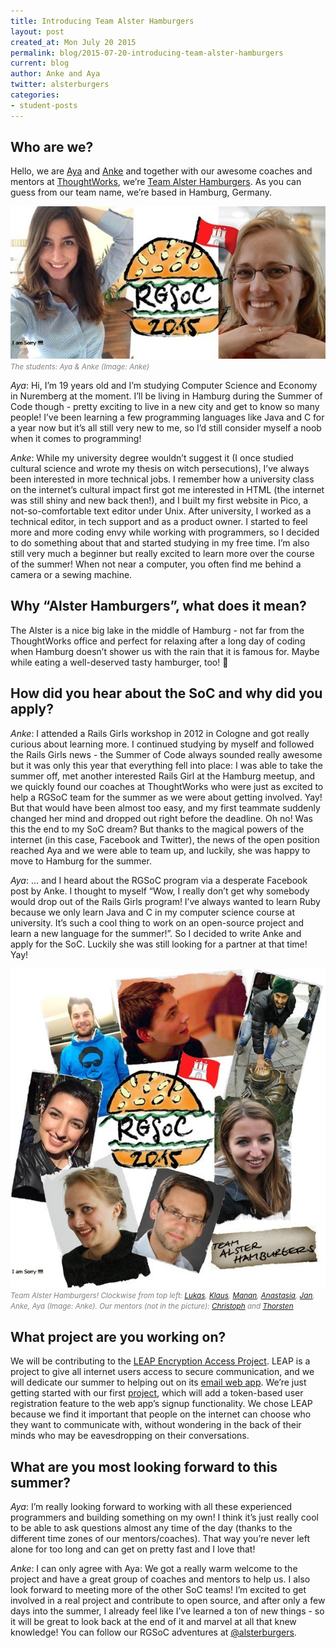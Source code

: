 ```yaml
---
title: Introducing Team Alster Hamburgers
layout: post
created_at: Mon July 20 2015
permalink: blog/2015-07-20-introducing-team-alster-hamburgers
current: blog
author: Anke and Aya
twitter: alsterburgers
categories: 
- student-posts
---
```




Who are we?
---------------------------

Hello, we are [Aya](https://teams.railsgirlssummerofcode.org/users/472) and [Anke](http://www.twitter.com/ankonym) and together with our awesome coaches and mentors at [ThoughtWorks](http://www.thoughtworks.com), we’re [Team Alster Hamburgers](https://teams.railsgirlssummerofcode.org/teams/52). As you can guess from our team name, we’re based in Hamburg, Germany.

<img src="/img/blog/2015/team-alsterhamburgers.jpg" alt="Team Alster Hamburgers" width="600">
<br><font color="grey"><small><i>The students: Aya & Anke (Image: Anke)</i></small></font> 

*Aya*: Hi, I’m 19 years old and I’m studying Computer Science and Economy in Nuremberg at the moment. I’ll be living in Hamburg during the Summer of Code though - pretty exciting to live in a new city and get to know so many people! I’ve been learning a few programming languages like Java and C for a year now but it’s all still very new to me, so I’d still consider myself a noob when it comes to programming! 

*Anke*: While my university degree wouldn’t suggest it (I once studied cultural science and wrote my thesis on witch persecutions), I’ve always been interested in more technical jobs. I remember how a university class on the internet’s cultural impact first got me interested in HTML (the internet was still shiny and new back then!), and I built my first website in Pico, a not-so-comfortable text editor under Unix. After university, I worked as a technical editor, in tech support and as a product owner. I started to feel more and more coding envy while working with programmers, so I decided to do something about that and started studying in my free time. I’m also still very much a beginner but really excited to learn more over the course of the summer! When not near a computer, you often find me behind a camera or a sewing machine. 


Why “Alster Hamburgers”, what does it mean?
---------------------------
The Alster is a nice big lake in the middle of Hamburg - not far from the ThoughtWorks office and perfect for relaxing after a long day of coding when Hamburg doesn’t shower us with the rain that it is famous for. Maybe while eating a well-deserved tasty hamburger, too! :hamburger:


How did you hear about the SoC and why did you apply?
---------------------------

*Anke*: I attended a Rails Girls workshop in 2012 in Cologne and got really curious about learning more. I continued studying by myself and followed the Rails Girls news - the Summer of Code always sounded really awesome but it was only this year that everything fell into place: I was able to take the summer off, met another interested Rails Girl at the Hamburg meetup, and we quickly found our coaches at ThoughtWorks who were just as excited to help a RGSoC team for the summer as we were about getting involved. Yay! But that would have been almost too easy, and my first teammate suddenly changed her mind and dropped out right before the deadline. Oh no! Was this the end to my SoC dream? But thanks to the magical powers of the internet (in this case, Facebook and Twitter), the news of the open position reached Aya and we were able to team up, and luckily, she was happy to move to Hamburg for the summer.

*Aya*: … and I heard about the RGSoC program via a desperate Facebook post by Anke. I thought to myself “Wow, I really don’t get why somebody would drop out of the Rails Girls program! I’ve always wanted to learn Ruby because we only learn Java and C in my computer science course at university. It’s such a cool thing to work on an open-source project and learn a new language for the summer!”. So I decided to write Anke and apply for the SoC. Luckily she was still looking for a partner at that time! Yay!

<img src="/img/blog/2015/alsterhamburgers-with-coaches.jpg" alt="Team Alster Hamburgers" width="600">
<br><font color="grey"><small><i>Team Alster Hamburgers! Clockwise from top left: <a href="https://twitter.com/lukasingelheim">Lukas</a>, <a href="https://twitter.com/kaeff">Klaus</a>, <a href="https://twitter.com/mananbharara">Manan</a>, <a href="https://twitter.com/anastasia_a_b">Anastasia</a>, <a href="https://twitter.com/jriehn">Jan</a>, Anke, Aya (Image: Anke). Our mentors (not in the picture): <a href="https://twitter.com/cz8s">Christoph</a> and <a href="https://teams.railsgirlssummerofcode.org/users/349">Thorsten</a></i></small></font> 


What project are you working on?
---------------------------

We will be contributing to the [LEAP Encryption Access Project](http://leap.se). LEAP is a project to give all internet users access to secure communication, and we will dedicate our summer to helping out on its [email web app](https://leap.se/en/docs/design/overview#web-app). We’re just getting started with our first [project](https://leap.se/en/docs/get-involved/project-ideas#add-support-for-token-based-user-registration), which will add a token-based user registration feature to the web app’s signup functionality.  We chose LEAP because we find it important that people on the internet can choose who they want to communicate with, without wondering in the back of their minds who may be eavesdropping on their conversations.


What are you most looking forward to this summer?
---------------------------

*Aya*: I’m really looking forward to working with all these experienced programmers and building something on my own! I think it’s just really cool to be able to ask questions almost any time of the day (thanks to the different time zones of our mentors/coaches). That way you’re never left alone for too long and can get on pretty fast and I love that!

*Anke*: I can only agree with Aya: We got a really warm welcome to the project and have a great group of coaches and mentors to help us. I also look forward to meeting more of the other SoC teams! I’m excited to get involved in a real project and contribute to open source, and after only a few days into the summer, I already feel like I’ve learned a ton of new things - so it will be great to look back at the end of it and marvel at all that knew knowledge! 
You can follow our RGSoC adventures at [@alsterburgers](https://twitter.com/alsterburgers).
